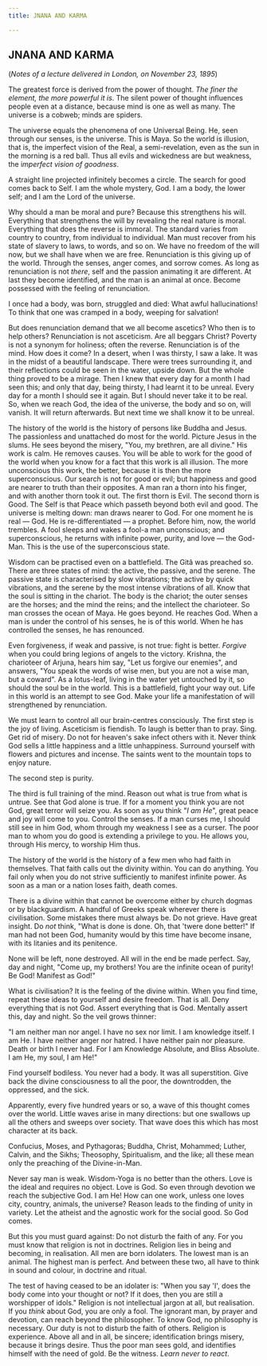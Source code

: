 ```yaml
---
title: JNANA AND KARMA

---
```





  

## JNANA AND KARMA

(*Notes of a lecture delivered in London, on November 23, 1895*)

The greatest force is derived from the power of thought. *The finer the
element, the more powerful it is*. The silent power of thought
influences people even at a distance, because mind is one as well as
many. The universe is a cobweb; minds are spiders.

The universe equals the phenomena of one Universal Being. He, seen
through our senses, is the universe. This is Maya. So the world is
illusion, that is, the imperfect vision of the Real, a semi-revelation,
even as the sun in the morning is a red ball. Thus all evils and
wickedness are but weakness, the i*mperfect vision of goodness*.

A straight line projected infinitely becomes a circle. The search for
good comes back to Self. I am the whole mystery, God. I am a body, the
lower self; and I am the Lord of the universe.

Why should a man be moral and pure? Because this strengthens his will.
Everything that strengthens the will by revealing the real nature is
moral. Everything that does the reverse is immoral. The standard varies
from country to country, from individual to individual. Man must recover
from his state of slavery to laws, to words, and so on. We have no
freedom of the will now, but we shall have when we are free.
Renunciation is this giving up of the world. Through the senses, anger
comes, and sorrow comes. As long as renunciation is not *there*, self
and the passion animating it are different. At last they become
identified, and the man is an animal at once. Become possessed with the
feeling of renunciation.

I once had a body, was born, struggled and died: What awful
hallucinations! To think that one was cramped in a body, weeping for
salvation!

But does renunciation demand that we all become ascetics? Who then is to
help others? Renunciation is not asceticism. Are all beggars Christ?
Poverty is not a synonym for holiness; often the reverse. Renunciation
is of the mind. How does it come? In a desert, when I was thirsty, I saw
a lake. It was in the midst of a beautiful landscape. There were trees
surrounding it, and their reflections could be seen in the water, upside
down. But the whole thing proved to be a mirage. Then I knew that every
day for a month I had seen this; and only that day, being thirsty, I had
learnt it to be unreal. Every day for a month I should see it again. But
I should never take it to be real. So, when we reach God, the idea of
the universe, the body and so on, will vanish. It will return
afterwards. But next time we shall know it to be unreal.

The history of the world is the history of persons like Buddha and
Jesus. The passionless and unattached do most for the world. Picture
Jesus in the slums. He sees beyond the misery, "You, my brethren, are
all divine." His work is calm. He removes causes. You will be able to
work for the good of the world when you know for a fact that this work
is all illusion. The more unconscious this work, the better, because it
is then the more superconscious. Our search is not for good or evil; but
happiness and good are nearer to truth than their opposites. A man ran a
thorn into his finger, and with another thorn took it out. The first
thorn is Evil. The second thorn is Good. The Self is that Peace which
passeth beyond both evil and good. The universe is melting down: man
draws nearer to God. For one moment he is real — God. He is
re-differentiated — a prophet. Before him, now, the world trembles. A
fool sleeps and wakes a fool-a man unconscious; and superconscious, he
returns with infinite power, purity, and love — the God-Man. This is the
use of the superconscious state.

Wisdom can be practised even on a battlefield. The Gitâ was preached so.
There are three states of mind: the active, the passive, and the serene.
The passive state is characterised by slow vibrations; the active by
quick vibrations, and the serene by the most intense vibrations of all.
Know that the soul is sitting in the chariot. The body is the chariot;
the outer senses are the horses; and the mind the reins; and the
intellect the charioteer. So man crosses the ocean of Maya. He goes
beyond. He reaches God. When a man is under the control of his senses,
he is of this world. When he has controlled the senses, he has
renounced.

Even forgiveness, if weak and passive, is not true: fight is better.
*Forgive* when you could bring legions of angels to the victory.
Krishna, the charioteer of Arjuna, hears him say, "Let us forgive our
enemies", and answers, "You speak the words of wise men, but you are not
a wise man, but a coward". As a lotus-leaf, living in the water yet
untouched by it, so should the soul be in the world. This is a
battlefield, fight your way out. Life in this world is an attempt to see
God. Make your life a manifestation of will strengthened by
renunciation.

We must learn to control all our brain-centres consciously. The first
step is the joy of living. Asceticism is fiendish. To laugh is better
than to pray. Sing. Get rid of misery. Do not for heaven's sake infect
others with it. Never think God sells a little happiness and a little
unhappiness. Surround yourself with flowers and pictures and incense.
The saints went to the mountain tops to enjoy nature.

The second step is purity.

The third is full training of the mind. Reason out what is true from
what is untrue. See that God alone is true. If for a moment you think
you are not God, great terror will seize you. As soon as you think "*I
am He*", great peace and joy will come to you. Control the senses. If a
man curses me, I should still see in him God, whom through my weakness I
see as a curser. The poor man to whom you do good is extending a
privilege to you. He allows you, through His mercy, to worship Him thus.

The history of the world is the history of a few men who had faith in
themselves. That faith calls out the divinity within. You can do
anything. You fail only when you do not strive sufficiently to manifest
infinite power. As soon as a man or a nation loses faith, death comes.

There is a divine within that cannot be overcome either by church dogmas
or by blackguardism. A handful of Greeks speak wherever there is
civilisation. Some mistakes there must always be. Do not grieve. Have
great insight. Do *not* think, "What is done is done. Oh, that 'twere
done better!" If man had not been God, humanity would by this time have
become insane, with its litanies and its penitence.

None will be left, none destroyed. All will in the end be made perfect.
Say, day and night, "Come up, my brothers! You are the infinite ocean of
purity! Be God! Manifest as God!"

What is civilisation? It is the feeling of the divine within. When you
find time, repeat these ideas to yourself and desire freedom. That is
all. Deny everything that is not God. Assert everything that is God.
Mentally assert this, day and night. So the veil grows thinner:

"I am neither man nor angel. I have no sex nor limit. I am knowledge
itself. I am He. I have neither anger nor hatred. I have neither pain
nor pleasure. Death or birth I never had. For I am Knowledge Absolute,
and Bliss Absolute. I am He, my soul, I am He!"

Find yourself bodiless. You never had a body. It was all superstition.
Give back the divine consciousness to all the poor, the downtrodden, the
oppressed, and the sick.

Apparently, every five hundred years or so, a wave of this thought comes
over the world. Little waves arise in many directions: but one swallows
up all the others and sweeps over society. That wave does this which has
most character at its back.

Confucius, Moses, and Pythagoras; Buddha, Christ, Mohammed; Luther,
Calvin, and the Sikhs; Theosophy, Spiritualism, and the like; all these
mean only the preaching of the Divine-in-Man.

Never say man is weak. Wisdom-Yoga is no better than the others. Love is
the ideal and requires no object. Love is God. So even through devotion
we reach the subjective God. I am He! How can one work, unless one loves
city, country, animals, the universe? Reason leads to the finding of
unity in variety. Let the atheist and the agnostic work for the social
good. So God comes.

But this you must guard against: Do not disturb the faith of any. For
you must know that religion is not in doctrines. Religion lies in being
and becoming, in realisation. All men are born idolaters. The lowest man
is an animal. The highest man is perfect. And between these two, all
have to think in sound and colour, in doctrine and ritual.

The test of having ceased to be an idolater is: "When you say 'I', does
the body come into your thought or not? If it does, then you are still a
worshipper of idols." Religion is not intellectual jargon at all, but
realisation. If you *think* about God, you are only a fool. The ignorant
man, by prayer and devotion, can reach beyond the philosopher. To know
God, no philosophy is necessary. Our duty is not to disturb the faith of
others. Religion is experience. Above all and in all, be sincere;
identification brings misery, because it brings desire. Thus the poor
man sees gold, and identifies himself with the need of gold. Be the
witness. *Learn never to react*.


